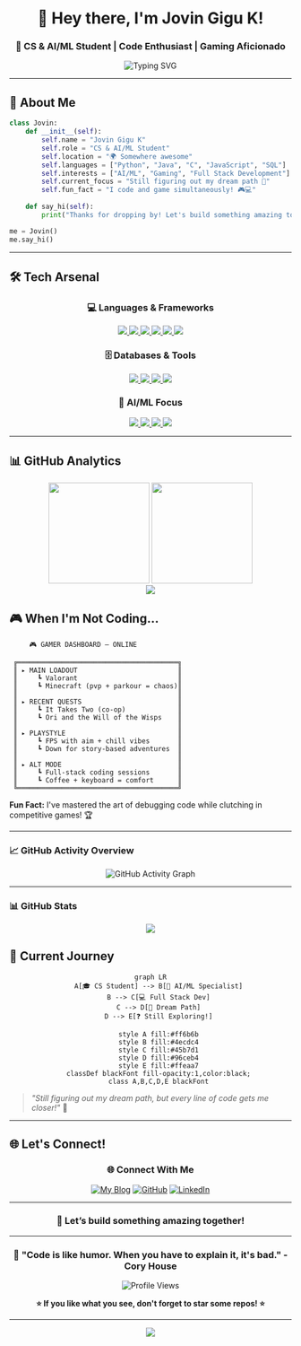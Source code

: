 <div align="center">
  
# 👋 Hey there, I'm Jovin Gigu K!
### 🚀 CS & AI/ML Student | Code Enthusiast | Gaming Aficionado

<img src="https://readme-typing-svg.herokuapp.com?font=Fira+Code&size=22&duration=3000&pause=1000&color=00D9FF&center=true&vCenter=true&width=600&lines=Computer+Science+%26+Engineering+Student;AI%2FML+Specialization;Full+Stack+Developer;Always+Learning+Something+New!" alt="Typing SVG" />

</div>

---

## 🎯 About Me

```python
class Jovin:
    def __init__(self):
        self.name = "Jovin Gigu K"
        self.role = "CS & AI/ML Student"
        self.location = "🌍 Somewhere awesome"
        self.languages = ["Python", "Java", "C", "JavaScript", "SQL"]
        self.interests = ["AI/ML", "Gaming", "Full Stack Development"]
        self.current_focus = "Still figuring out my dream path 🎯"
        self.fun_fact = "I code and game simultaneously! 🎮💻"
    
    def say_hi(self):
        print("Thanks for dropping by! Let's build something amazing together! 🚀")

me = Jovin()
me.say_hi()
```

---

## 🛠️ Tech Arsenal

<div align="center">

  ### 💻 Languages & Frameworks  
  <a href="https://www.python.org/" target="_blank">
    <img src="https://img.shields.io/badge/Python-3776AB?style=plastic&logo=python&logoColor=white" />
  </a>
  <a href="https://www.oracle.com/java/" target="_blank">
    <img src="https://img.shields.io/badge/Java-ED8B00?style=plastic&logo=openjdk&logoColor=white" />
  </a>
  <a href="https://en.cppreference.com/w/c" target="_blank">
    <img src="https://img.shields.io/badge/C-00599C?style=plastic&logo=c&logoColor=white" />
  </a>
  <a href="https://developer.mozilla.org/en-US/docs/Web/JavaScript" target="_blank">
    <img src="https://img.shields.io/badge/JavaScript-F7DF1E?style=plastic&logo=javascript&logoColor=black" />
  </a>
  <a href="https://reactjs.org/" target="_blank">
    <img src="https://img.shields.io/badge/React-20232A?style=plastic&logo=react&logoColor=61DAFB" />
  </a>
  <a href="https://nodejs.org/" target="_blank">
    <img src="https://img.shields.io/badge/Node.js-43853D?style=plastic&logo=node.js&logoColor=white" />
  </a>

  ### 🗄️ Databases & Tools  
  <a href="https://www.mysql.com/" target="_blank">
    <img src="https://img.shields.io/badge/SQL-4479A1?style=plastic&logo=mysql&logoColor=white" />
  </a>
  <a href="https://developer.mozilla.org/en-US/docs/Web/HTML" target="_blank">
    <img src="https://img.shields.io/badge/HTML5-E34F26?style=plastic&logo=html5&logoColor=white" />
  </a>
  <a href="https://developer.mozilla.org/en-US/docs/Web/CSS" target="_blank">
    <img src="https://img.shields.io/badge/CSS3-1572B6?style=plastic&logo=css3&logoColor=white" />
  </a>
  <a href="https://git-scm.com/" target="_blank">
    <img src="https://img.shields.io/badge/Git-F05032?style=plastic&logo=git&logoColor=white" />
  </a>

  ### 🤖 AI/ML Focus  
  <a href="https://www.tensorflow.org/" target="_blank">
    <img src="https://img.shields.io/badge/TensorFlow-FF6F00?style=plastic&logo=tensorflow&logoColor=white" />
  </a>
  <a href="https://pandas.pydata.org/" target="_blank">
    <img src="https://img.shields.io/badge/Pandas-150458?style=plastic&logo=pandas&logoColor=white" />
  </a>
  <a href="https://numpy.org/" target="_blank">
    <img src="https://img.shields.io/badge/NumPy-013243?style=plastic&logo=numpy&logoColor=white" />
  </a>
  <a href="https://scikit-learn.org/" target="_blank">
    <img src="https://img.shields.io/badge/scikit_learn-F7931E?style=plastic&logo=scikit-learn&logoColor=white" />
  </a>

</div>


---

## 📊 GitHub Analytics

<div align="center">
  <img height="180em" src="https://github-readme-stats.vercel.app/api?username=jovin-gigu&show_icons=true&theme=city_lights&include_all_commits=true&count_private=true"/>
  <img height="180em" src="https://github-readme-stats.vercel.app/api/top-langs/?username=jovin-gigu&layout=compact&langs_count=8&theme=city_lights"/>
</div>

<div align="center">
  <img src="https://github-readme-streak-stats.herokuapp.com/?user=jovin-gigu&theme=city_lights&layout=compact" />
</div>

## 🎮 When I'm Not Coding...

         🎮 GAMER DASHBOARD — ONLINE
        
     ╔════════════════════════════════════════╗
     ║ ▸ MAIN LOADOUT                         ║
     ║     ┗ Valorant                         ║
     ║     ┗ Minecraft (pvp + parkour = chaos)║
     ║                                        ║
     ║ ▸ RECENT QUESTS                        ║
     ║     ┗ It Takes Two (co-op)             ║
     ║     ┗ Ori and the Will of the Wisps    ║
     ║                                        ║
     ║ ▸ PLAYSTYLE                            ║
     ║     ┗ FPS with aim + chill vibes       ║
     ║     ┗ Down for story-based adventures  ║
     ║                                        ║
     ║ ▸ ALT MODE                             ║
     ║     ┗ Full-stack coding sessions       ║
     ║     ┗ Coffee + keyboard = comfort      ║
     ╚════════════════════════════════════════╝

**Fun Fact:** I've mastered the art of debugging code while clutching in competitive games! 🏆

</div>

---

### 📈 GitHub Activity Overview

<div align="center">

<img src="https://github-readme-activity-graph.vercel.app/graph?username=jovin-gigu&theme=github-dark&color=0366d6&line=0366d6&point=24292e&area=true&hide_border=true" alt="GitHub Activity Graph" />

</div>

---
### 📊 GitHub Stats

<div align="center">
  <img src="https://github-readme-stats.vercel.app/api?username=jovin-gigu&show_icons=true&theme=da&hide_border=true" />
</div>



## 🌟 Current Journey

<div align="center">

```mermaid
graph LR
    A[🎓 CS Student] --> B[🤖 AI/ML Specialist]
    B --> C[💻 Full Stack Dev]
    C --> D[🚀 Dream Path]
    D --> E[❓ Still Exploring!]
    
    style A fill:#ff6b6b
    style B fill:#4ecdc4
    style C fill:#45b7d1
    style D fill:#96ceb4
    style E fill:#ffeaa7
    classDef blackFont fill-opacity:1,color:black;
    class A,B,C,D,E blackFont
```

</div>

> *"Still figuring out my dream path, but every line of code gets me closer!"* 💫

---

## 🌐 Let's Connect!

<div align="center">

### 🌐 Connect With Me

[![My Blog](https://img.shields.io/badge/My%20Website-21759B?style=plastic&logo=wordpress&logoColor=white)](https://jgk2k4.wordpress.com/)
[![GitHub](https://img.shields.io/badge/GitHub-181717?style=plastic&logo=github&logoColor=white)](https://github.com/jovin-gigu)
[![LinkedIn](https://img.shields.io/badge/LinkedIn-0077B5?style=plastic&logo=linkedin&logoColor=white)](https://www.linkedin.com/in/jgk2k4/)

---

### 💬 Let’s build something **amazing** together!

</div>


---

<div align="center">

### 🎯 "Code is like humor. When you have to explain it, it's bad." - Cory House

![Profile Views](https://komarev.com/ghpvc/?username=jovin-gigu&color=blueviolet&style=for-the-badge)


**⭐ If you like what you see, don't forget to star some repos! ⭐**

</div>

---

<div align="center">
  <img src="https://capsule-render.vercel.app/api?type=waving&color=gradient&height=100&section=footer&text=Thanks%20for%20visiting!&fontSize=16&fontColor=fff&animation=twinkling&fontAlignY=75"/>
</div>

